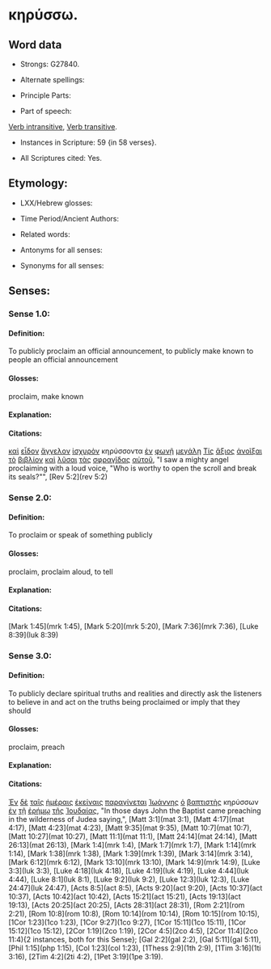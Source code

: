 # κηρύσσω.

<!-- Status: S2=Needs2ndReview -->
<!-- Lexica used for edits: BDAG, FFM, LN, BN, A-S -->

## Word data

* Strongs: G27840.


* Alternate spellings:

* Principle Parts: 

* Part of speech: 

[Verb intransitive](http://ugg.readthedocs.io/en/latest/verb_intransitive.html),
[Verb transitive](http://ugg.readthedocs.io/en/latest/verb_transitive.html).

* Instances in Scripture: 59 {in 58 verses}.

* All Scriptures cited: Yes.

## Etymology: 

* LXX/Hebrew glosses: 

* Time Period/Ancient Authors: 

* Related words: 

* Antonyms for all senses:

* Synonyms for all senses: 

## Senses:

### Sense 1.0:

#### Definition: 

To publicly proclaim an official announcement, to publicly make known to people an official announcement

#### Glosses:

proclaim, make known

#### Explanation:

#### Citations:

[καὶ](../G25320/01.md) [εἶδον](../G37080/01.md) [ἄγγελον](../G00320/01.md) [ἰσχυρὸν](../G24780/01.md) κηρύσσοντα [ἐν](../G17220/01.md) [φωνῇ](../G54560/01.md) [μεγάλῃ](../G31730/01.md) [Τίς](../G51010/01.md) [ἄξιος](../G05140/01.md) [ἀνοῖξαι](../G04550/01.md) [τὸ](../G35880/01.md) [βιβλίον](../G09750/01.md) [καὶ](../G25320/01.md) [λῦσαι](../G30890/01.md) [τὰς](../G35880/01.md) [σφραγῖδας](../G49730/01.md) [αὐτοῦ](../G08460/01.md), 
"I saw a mighty angel proclaiming with a loud voice, "Who is worthy to open the scroll and break its seals?"", 
[Rev 5:2](rev 5:2)  

### Sense 2.0:

#### Definition: 

To proclaim or speak of something publicly

#### Glosses:

proclaim, proclaim aloud, to tell

#### Explanation:


#### Citations:
 
[Mark 1:45](mrk 1:45),  [Mark 5:20](mrk 5:20),  [Mark 7:36](mrk 7:36),  [Luke 8:39](luk 8:39)  

### Sense 3.0:

#### Definition: 

To publicly declare spiritual truths and realities and directly ask the listeners to believe in and act on the truths being proclaimed or imply that they should 

#### Glosses:

proclaim, preach

#### Explanation:

#### Citations:

[Ἐν](../G17220/01.md) [δὲ](../G11610/01.md) [ταῖς](../G35880/01.md) [ἡμέραις](../G22500/01.md) [ἐκείναις](../G15650/01.md) [παραγίνεται](../G38540/01.md) [Ἰωάννης](../G24910/01.md) [ὁ](../G35880/01.md) [βαπτιστὴς](../G09100/01.md) κηρύσσων [ἐν](../G17220/01.md) [τῇ](../G35880/01.md) [ἐρήμῳ](../G20480/01.md) [τῆς](../G35880/01.md) [Ἰουδαίας](../G24490/01.md), 
"In those days John the Baptist came preaching in the wilderness of Judea saying,", 
[Matt 3:1](mat 3:1),  [Matt 4:17](mat 4:17),  [Matt 4:23](mat 4:23),  [Matt 9:35](mat 9:35),  [Matt 10:7](mat 10:7),  [Matt 10:27](mat 10:27),  [Matt 11:1](mat 11:1),  [Matt 24:14](mat 24:14),  [Matt 26:13](mat 26:13),  [Mark 1:4](mrk 1:4),  [Mark 1:7](mrk 1:7),  [Mark 1:14](mrk 1:14),  [Mark 1:38](mrk 1:38),  [Mark 1:39](mrk 1:39),  [Mark 3:14](mrk 3:14),  [Mark 6:12](mrk 6:12),  [Mark 13:10](mrk 13:10),  [Mark 14:9](mrk 14:9),  [Luke 3:3](luk 3:3),  [Luke 4:18](luk 4:18),  [Luke 4:19](luk 4:19),  [Luke 4:44](luk 4:44),  [Luke 8:1](luk 8:1),  [Luke 9:2](luk 9:2),  [Luke 12:3](luk 12:3),  [Luke 24:47](luk 24:47),  [Acts 8:5](act 8:5),  [Acts 9:20](act 9:20),  [Acts 10:37](act 10:37),  [Acts 10:42](act 10:42),  [Acts 15:21](act 15:21),  [Acts 19:13](act 19:13),  [Acts 20:25](act 20:25),  [Acts 28:31](act 28:31),  [Rom 2:21](rom 2:21),  [Rom 10:8](rom 10:8),  [Rom 10:14](rom 10:14),  [Rom 10:15](rom 10:15),  [1Cor 1:23](1co 1:23),  [1Cor 9:27](1co 9:27),  [1Cor 15:11](1co 15:11),  [1Cor 15:12](1co 15:12),  [2Cor 1:19](2co 1:19),  [2Cor 4:5](2co 4:5),  [2Cor 11:4](2co 11:4){2 instances, both for this Sense};  [Gal 2:2](gal 2:2),  [Gal 5:11](gal 5:11),  [Phil 1:15](php 1:15),  [Col 1:23](col 1:23),  [1Thess 2:9](1th 2:9),  [1Tim 3:16](1ti 3:16),  [2Tim 4:2](2ti 4:2),  [1Pet 3:19](1pe 3:19). 
